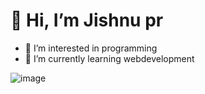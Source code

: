 # 👋 Hi, I’m Jishnu pr
- 👀 I’m interested in programming
- 🌱 I’m currently learning webdevelopment

![image](https://github.com/ijishnupr/ijishnupr/assets/132314095/9ae9a429-2241-49f8-928a-ac828ee90574)


